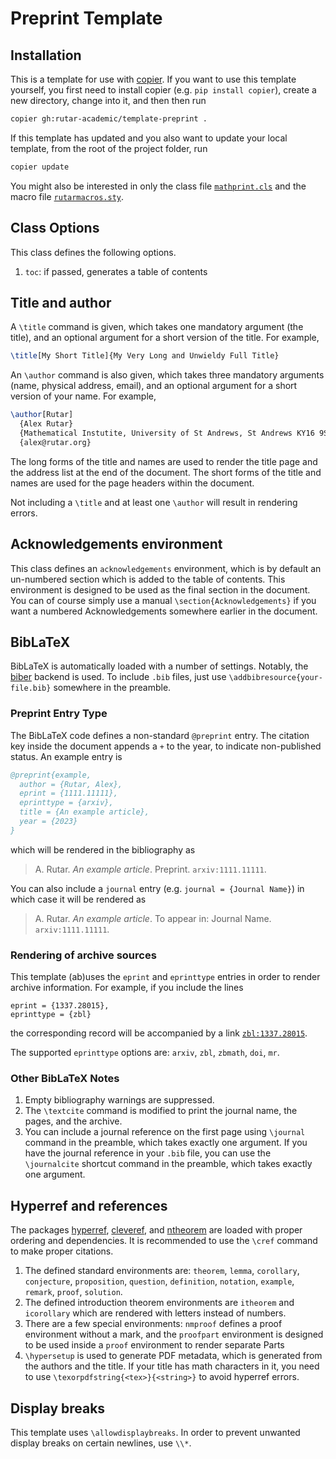 # Preprint Template

## Installation
This is a template for use with [copier](https://copier.readthedocs.io/en/stable/).
If you want to use this template yourself, you first need to install copier (e.g. `pip install copier`), create a new directory, change into it, and then then run
```sh
copier gh:rutar-academic/template-preprint .
```
If this template has updated and you also want to update your local template, from the root of the project folder, run
```sh
copier update
```
You might also be interested in only the class file [`mathprint.cls`](/template/mathprint.cls) and the macro file [`rutarmacros.sty`](template/rutarmacros.sty).

## Class Options
This class defines the following options.

1. `toc`: if passed, generates a table of contents

## Title and author
A `\title` command is given, which takes one mandatory argument (the title), and an optional argument for a short version of the title.
For example,
```tex
\title[My Short Title]{My Very Long and Unwieldy Full Title}
```
An `\author` command is also given, which takes three mandatory arguments (name, physical address, email), and an optional argument for a short version of your name.
For example,
```tex
\author[Rutar]
  {Alex Rutar}
  {Mathematical Instutite, University of St Andrews, St Andrews KY16 9SS, Scotland}
  {alex@rutar.org}
```
The long forms of the title and names are used to render the title page and the address list at the end of the document.
The short forms of the title and names are used for the page headers within the document.

Not including a `\title` and at least one `\author` will result in rendering errors.

## Acknowledgements environment
This class defines an `acknowledgements` environment, which is by default an un-numbered section which is added to the table of contents.
This environment is designed to be used as the final section in the document.
You can of course simply use a manual `\section{Acknowledgements}` if you want a numbered Acknowledgements somewhere earlier in the document.

## BibLaTeX
BibLaTeX is automatically loaded with a number of settings.
Notably, the [biber](https://ctan.org/pkg/biber?lang=en) backend is used.
To include `.bib` files, just use `\addbibresource{your-file.bib}` somewhere in the preamble.

### Preprint Entry Type
The BibLaTeX code defines a non-standard `@preprint` entry.
The citation key inside the document appends a `+` to the year, to indicate non-published status.
An example entry is
```bib
@preprint{example,
  author = {Rutar, Alex},
  eprint = {1111.11111},
  eprinttype = {arxiv},
  title = {An example article},
  year = {2023}
}
```
which will be rendered in the bibliography as

> A. Rutar. *An example article*. Preprint. `arxiv:1111.11111`.

You can also include a `journal` entry (e.g. `journal = {Journal Name}`) in which case it will be rendered as

> A. Rutar. *An example article*. To appear in: Journal Name. `arxiv:1111.11111`.


### Rendering of archive sources
This template (ab)uses the `eprint` and `eprinttype` entries in order to render archive information.
For example, if you include the lines
```
eprint = {1337.28015},
eprinttype = {zbl}
```
the corresponding record will be accompanied by a link [`zbl:1337.28015`](https://zbmath.org/1337.28015).

The supported `eprinttype` options are: `arxiv`, `zbl`, `zbmath`, `doi`, `mr`.

### Other BibLaTeX Notes

1. Empty bibliography warnings are suppressed.
2. The `\textcite` command is modified to print the journal name, the pages, and the archive.
3. You can include a journal reference on the first page using `\journal` command in the preamble, which takes exactly one argument.
   If you have the journal reference in your `.bib` file, you can use the `\journalcite` shortcut command in the preamble, which takes exactly one argument.

## Hyperref and references
The packages [hyperref](https://ctan.org/pkg/hyperref?lang=en), [cleveref](https://ctan.org/pkg/cleveref?lang=en), and [ntheorem](https://ctan.org/pkg/ntheorem?lang=en) are loaded with proper ordering and dependencies.
It is recommended to use the `\cref` command to make proper citations.

1. The defined standard environments are: `theorem`, `lemma`, `corollary`, `conjecture`, `proposition`, `question`, `definition`, `notation`, `example`, `remark`, `proof`, `solution`.
2. The defined introduction theorem environments are `itheorem` and `icorollary` which are rendered with letters instead of numbers.
3. There are a few special environments: `nmproof` defines a proof environment without a mark, and the `proofpart` environment is designed to be used inside a `proof` environment to render separate Parts
4. `\hypersetup` is used to generate PDF metadata, which is generated from the authors and the title.
   If your title has math characters in it, you need to use `\texorpdfstring{<tex>}{<string>}` to avoid hyperref errors.

## Display breaks
This template uses `\allowdisplaybreaks`.
In order to prevent unwanted display breaks on certain newlines, use `\\*`.

